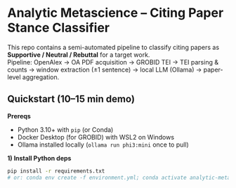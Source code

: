 # Analytic Metascience – Citing Paper Stance Classifier

This repo contains a semi-automated pipeline to classify citing papers as **Supportive / Neutral / Rebuttal** for a target work.  
Pipeline: OpenAlex → OA PDF acquisition → GROBID TEI → TEI parsing & counts → window extraction (±1 sentence) → local LLM (Ollama) → paper-level aggregation.

## Quickstart (10–15 min demo)
**Prereqs**
- Python 3.10+ with `pip` (or Conda)
- Docker Desktop (for GROBID) with WSL2 on Windows
- Ollama installed locally (`ollama run phi3:mini` once to pull)

**1) Install Python deps**
```bash
pip install -r requirements.txt
# or: conda env create -f environment.yml; conda activate analytic-meta
